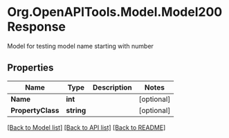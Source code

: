 # Org.OpenAPITools.Model.Model200Response
Model for testing model name starting with number

## Properties

Name | Type | Description | Notes
------------ | ------------- | ------------- | -------------
**Name** | **int** |  | [optional] 
**PropertyClass** | **string** |  | [optional] 

[[Back to Model list]](../README.md#documentation-for-models) [[Back to API list]](../README.md#documentation-for-api-endpoints) [[Back to README]](../README.md)


